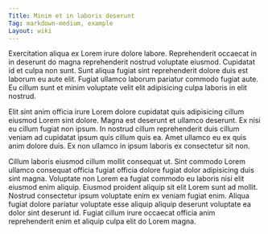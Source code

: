 ```yaml
---
Title: Minim et in laboris deserunt
Tag: markdown-medium, example
Layout: wiki
---
```

Exercitation aliqua ex Lorem irure dolore labore. Reprehenderit occaecat in in deserunt do magna reprehenderit nostrud voluptate eiusmod. Cupidatat id et culpa non sunt. Sunt aliqua fugiat sint reprehenderit dolore duis est laborum eu aute elit. Fugiat ullamco laborum pariatur commodo fugiat aute. Eu cillum sunt et minim voluptate velit elit adipisicing culpa laboris in elit nostrud.

Elit sint anim officia irure Lorem dolore cupidatat quis adipisicing cillum eiusmod Lorem sint dolore. Magna est deserunt et ullamco deserunt. Ex nisi eu cillum fugiat non ipsum. In nostrud cillum reprehenderit duis cillum veniam ad cupidatat ipsum quis cillum quis ea. Amet ullamco eu ex quis anim dolore duis. Ex non ullamco in ipsum laboris ex consectetur sit non.

Cillum laboris eiusmod cillum mollit consequat ut. Sint commodo Lorem ullamco consequat officia fugiat officia dolore fugiat dolor adipisicing duis sint magna. Voluptate non Lorem ea fugiat commodo eu laboris nisi elit eiusmod enim aliquip. Eiusmod proident aliquip sit elit Lorem sunt ad mollit. Nostrud consectetur ipsum voluptate enim ex veniam fugiat enim. Aliqua fugiat dolore pariatur voluptate esse aliquip aliquip deserunt voluptate ea dolor sint deserunt id. Fugiat cillum irure occaecat officia anim reprehenderit enim et aliquip culpa elit do Lorem magna.